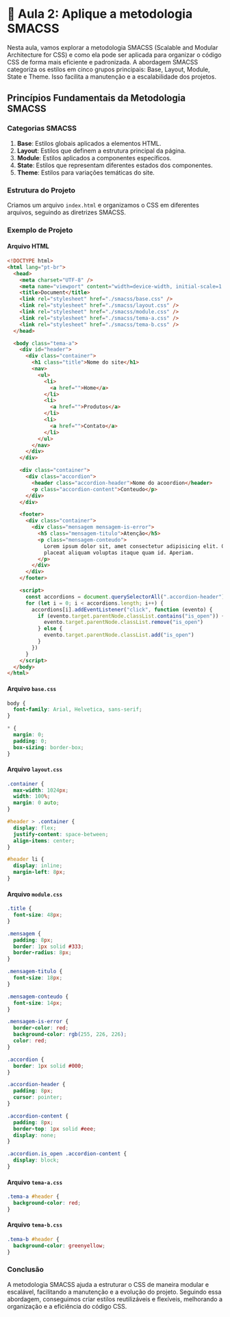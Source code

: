 # 📝 Aula 2: Aplique a metodologia SMACSS

Nesta aula, vamos explorar a metodologia SMACSS (Scalable and Modular Architecture for CSS) e como ela pode ser aplicada para organizar o código CSS de forma mais eficiente e padronizada. A abordagem SMACSS categoriza os estilos em cinco grupos principais: Base, Layout, Module, State e Theme. Isso facilita a manutenção e a escalabilidade dos projetos.

## Princípios Fundamentais da Metodologia SMACSS

### Categorias SMACSS

1. **Base**: Estilos globais aplicados a elementos HTML.
2. **Layout**: Estilos que definem a estrutura principal da página.
3. **Module**: Estilos aplicados a componentes específicos.
4. **State**: Estilos que representam diferentes estados dos componentes.
5. **Theme**: Estilos para variações temáticas do site.

### Estrutura do Projeto

Criamos um arquivo `index.html` e organizamos o CSS em diferentes arquivos, seguindo as diretrizes SMACSS.

### Exemplo de Projeto

#### Arquivo HTML

```html
<!DOCTYPE html>
<html lang="pt-br">
  <head>
    <meta charset="UTF-8" />
    <meta name="viewport" content="width=device-width, initial-scale=1.0" />
    <title>Document</title>
    <link rel="stylesheet" href="./smacss/base.css" />
    <link rel="stylesheet" href="./smacss/layout.css" />
    <link rel="stylesheet" href="./smacss/module.css" />
    <link rel="stylesheet" href="./smacss/tema-a.css" />
    <link rel="stylesheet" href="./smacss/tema-b.css" />
  </head>

  <body class="tema-a">
    <div id="header">
      <div class="container">
        <h1 class="title">Nome do site</h1>
        <nav>
          <ul>
            <li>
              <a href="">Home</a>
            </li>
            <li>
              <a href="">Produtos</a>
            </li>
            <li>
              <a href="">Contato</a>
            </li>
          </ul>
        </nav>
      </div>
    </div>

    <div class="container">
      <div class="accordion">
        <header class="accordion-header">Nome do acoordion</header>
        <p class="accordion-content">Conteudo</p>
      </div>
    </div>

    <footer>
      <div class="container">
        <div class="mensagem mensagem-is-error">
          <h5 class="mensagem-titulo">Atenção</h5>
          <p class="mensagem-conteudo">
            Lorem ipsum dolor sit, amet consectetur adipisicing elit. Quasi quis nihil optio, architecto nostrum quae magnam iusto similique at ad consectetur dolorem voluptate
            placeat aliquam voluptas itaque quam id. Aperiam.
          </p>
        </div>
      </div>
    </footer>

    <script>
      const accordions = document.querySelectorAll(".accordion-header")
      for (let i = 0; i < accordions.length; i++) {
        accordions[i].addEventListener("click", function (evento) {
          if (evento.target.parentNode.classList.contains("is_open")) {
            evento.target.parentNode.classList.remove("is_open")
          } else {
            evento.target.parentNode.classList.add("is_open")
          }
        })
      }
    </script>
  </body>
</html>
```

#### Arquivo `base.css`

```css
body {
  font-family: Arial, Helvetica, sans-serif;
}

* {
  margin: 0;
  padding: 0;
  box-sizing: border-box;
}
```

#### Arquivo `layout.css`

```css
.container {
  max-width: 1024px;
  width: 100%;
  margin: 0 auto;
}

#header > .container {
  display: flex;
  justify-content: space-between;
  align-items: center;
}

#header li {
  display: inline;
  margin-left: 8px;
}
```

#### Arquivo `module.css`

```css
.title {
  font-size: 48px;
}

.mensagem {
  padding: 8px;
  border: 1px solid #333;
  border-radius: 8px;
}

.mensagem-titulo {
  font-size: 18px;
}

.mensagem-conteudo {
  font-size: 14px;
}

.mensagem-is-error {
  border-color: red;
  background-color: rgb(255, 226, 226);
  color: red;
}

.accordion {
  border: 1px solid #000;
}

.accordion-header {
  padding: 8px;
  cursor: pointer;
}

.accordion-content {
  padding: 8px;
  border-top: 1px solid #eee;
  display: none;
}

.accordion.is_open .accordion-content {
  display: block;
}
```

#### Arquivo `tema-a.css`

```css
.tema-a #header {
  background-color: red;
}
```

#### Arquivo `tema-b.css`

```css
.tema-b #header {
  background-color: greenyellow;
}
```

### Conclusão

A metodologia SMACSS ajuda a estruturar o CSS de maneira modular e escalável, facilitando a manutenção e a evolução do projeto. Seguindo essa abordagem, conseguimos criar estilos reutilizáveis e flexíveis, melhorando a organização e a eficiência do código CSS.
